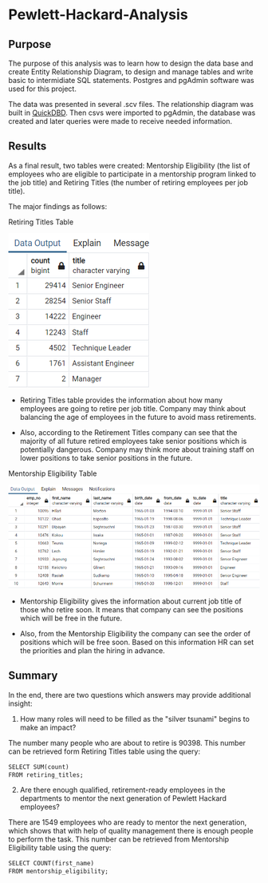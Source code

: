 # Pewlett-Hackard-Analysis

## Purpose

The purpose of this analysis was to learn how to design the data base and create Entity Relationship Diagram, to design and manage tables and write basic to intermidiate SQL statements. Postgres and pgAdmin software was used for this project.

The data was presented in several .scv files. The relationship diagram was built in [QuickDBD](https://www.quickdatabasediagrams.com/). Then csvs were imported to pgAdmin, the database was created and later queries were made to receive needed information.


## Results

As a final result, two tables were created: Mentorship Eligibility (the list of employees who are eligible to participate in a mentorship program linked to the job title) and Retiring Titles (the number of retiring employees per job title).

The major findings as follows:

Retiring Titles Table 

![retiring_titles](https://github.com/AlekseiPronin/Pewlett-Hackard-Analysis/blob/main/pics/retiring_titles.png)

* Retiring Titles table provides the information about how many employees are going to retire per job title. Company may think about balancing the age of employees in the future to avoid mass retirements.

* Also, according to the Retirement Titles company can see that the majority of all future retired employees take senior positions which is potentially dangerous. Company may think more about training staff on lower positions to take senior positions in the future.

Mentorship Eligibility Table

![mentorship_eligibility](https://github.com/AlekseiPronin/Pewlett-Hackard-Analysis/blob/main/pics/retirement_eligibility.png)

* Mentorship Eligibility gives the information about current job title of those who retire soon. It means that company can see the positions which will be free in the future.

* Also, from the Mentorship Eligibility the company can see the order of positions which will be free soon. Based on this information HR can set the priorities and plan the hiring in advance.


## Summary

In the end, there are two questions which answers may provide additional insight:

1) How many roles will need to be filled as the "silver tsunami" begins to make an impact?

The number many people who are about to retire is 90398. 
This number can be retrieved form Retiring Titles table using the query:
```
SELECT SUM(count) 
FROM retiring_titles;
```

2) Are there enough qualified, retirement-ready employees in the departments to mentor the next generation of Pewlett Hackard employees?

There are 1549 employees who are ready to mentor the next generation, which shows that with help of quality management there is enough people to perform the task.
This number can be retrieved from Mentorship Eligibility table using the query:
```
SELECT COUNT(first_name)
FROM mentorship_eligibility;
```

